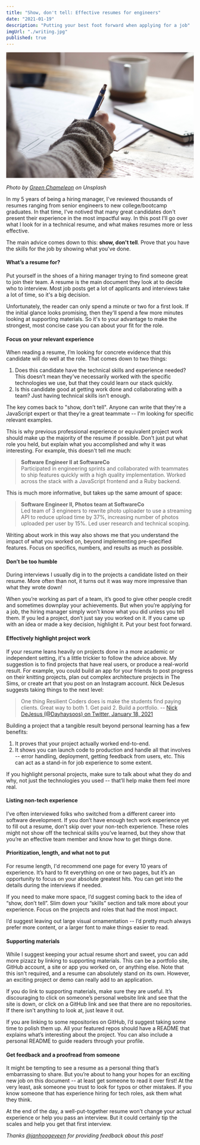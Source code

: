 ```yaml
---
title: "Show, don't tell: Effective resumes for engineers"
date: "2021-01-19"
description: "Putting your best foot forward when applying for a job"
imgUrl: "./writing.jpg"
published: true
---
```


![Photo of someone diagramming on a sheet of paper](./writing.jpg)

_Photo by [Green Chameleon](https://unsplash.com/@craftedbygc?utm_source=unsplash&utm_medium=referral&utm_content=creditCopyText) on Unsplash_

In my 5 years of being a hiring manager, I've reviewed thousands of resumes ranging from senior engineers to new college/bootcamp graduates. In that time, I've notived that many great candidates don't present their experience in the most impactful way. In this post I'll go over what I look for in a technical resume, and what makes resumes more or less effective.

The main advice comes down to this: **show, don't tell**. Prove that you have the skills for the job by showing what you've done.

#### What’s a resume for?

Put yourself in the shoes of a hiring manager trying to find someone great to join their team. A resume is the main document they look at to decide who to interview. Most job posts get a lot of applicants and interviews take a lot of time, so it's a big decision.

Unfortunately, the reader can only spend a minute or two for a first look. If the initial glance looks promising, then they'll spend a few more minutes looking at supporting materials. So it's to your advantage to make the strongest, most concise case you can about your fit for the role.

#### Focus on your relevant experience

When reading a resume, I’m looking for concrete evidence that this candidate will do well at the role. That comes down to two things:

1. Does this candidate have the technical skills and experience needed? This doesn’t mean they’ve necessarily worked with the specific technologies we use, but that they could learn our stack quickly.
2. Is this candidate good at getting work done and collaborating with a team? Just having technical skills isn't enough.

The key comes back to "show, don’t tell". Anyone can write that they're a JavaScript expert or that they’re a great teammate -- I'm looking for specific relevant examples.

This is why previous professional experience or equivalent project work should make up the majority of the resume if possible. Don't just put what role you held, but explain what you accomplished and why it was interesting. For example, this doesn't tell me much:

> **Software Engineer II at SoftwareCo**<br />
> Participated in engineering sprints and collaborated with teammates to ship features quickly with a high quality implementation. Worked across the stack with a JavaScript frontend and a Ruby backend.

This is much more informative, but takes up the same amount of space:

> **Software Engineer II, Photos team at SoftwareCo**<br />
> Led team of 3 engineers to rewrite photo uploader to use a streaming API to reduce upload time by 37%, increasing number of photos uploaded per user by 15%. Led user research and technical scoping.

Writing about work in this way also shows me that you understand the impact of what you worked on, beyond implementing pre-specified features. Focus on specifics, numbers, and results as much as possible.

#### Don’t be too humble

During interviews I usually dig in to the projects a candidate listed on their resume. More often than not, it turns out it was way more impressive than what they wrote down!

When you’re working as part of a team, it’s good to give other people credit and sometimes downplay your achievements. But when you’re applying for a job, the hiring manager simply won’t know what you did unless you tell them. If you led a project, don’t just say you worked on it. If you came up with an idea or made a key decision, highlight it. Put your best foot forward.

#### Effectively highlight project work

If your resume leans heavily on projects done in a more academic or independent setting, it's a little trickier to follow the advice above. My suggestion is to find projects that have real users, or produce a real-world result. For example, you could build an app for your friends to post progress on their knitting projects, plan out complex architecture projects in The Sims, or create art that you post on an Instagram account. Nick DeJesus suggests taking things to the next level:

> One thing Resilient Coders does is make the students find paying clients. Great way to both 1. Get paid 2. Build a portfolio. -- [Nick DeJesus (@Dayhaysoos) on Twitter, January 18, 2021](https://twitter.com/Dayhaysoos/status/1351214451396124676?ref_src=twsrc%5Etfw)

Building a project that a tangible result beyond personal learning has a few benefits:

1. It proves that your project actually worked end-to-end.
2. It shows you can launch code to production and handle all that involves -- error handling, deployment, getting feedback from users, etc. This can act as a stand-in for job experience to some extent.

If you highlight personal projects, make sure to talk about what they do and why, not just the technologies you used -- that’ll help make them feel more real.

#### Listing non-tech experience

I’ve often interviewed folks who switched from a different career into software development. If you don’t have enough tech work experience yet to fill out a resume, don't skip over your non-tech experience. These roles might not show off the technical skills you’ve learned, but they show that you’re an effective team member and know how to get things done.

#### Prioritization, length, and what not to put

For resume length, I'd recommend one page for every 10 years of experience. It’s hard to fit everything on one or two pages, but it’s an opportunity to focus on your absolute greatest hits. You can get into the details during the interviews if needed.

If you need to make more space, I’d suggest coming back to the idea of “show, don’t tell”. Slim down your “skills” section and talk more about your experience. Focus on the projects and roles that had the most impact.

I’d suggest leaving out large visual ornamentation -- I’d pretty much always prefer more content, or a larger font to make things easier to read.

#### Supporting materials

While I suggest keeping your actual resume short and sweet, you can add more pizazz by linking to supporting materials. This can be a portfolio site, GitHub account, a site or app you worked on, or anything else. Note that this isn't required, and a resume can absolutely stand on its own. However, an exciting project or demo can really add to an application.

If you do link to supporting materials, make sure they are useful. It’s discouraging to click on someone’s personal website link and see that the site is down, or click on a GitHub link and see that there are no repositories. If there isn't anything to look at, just leave it out.

If you are linking to some repositories on GitHub, I’d suggest taking some time to polish them up. All your featured repos should have a README that explains what’s interesting about the project. You can also include a personal README to guide readers through your profile.

#### Get feedback and a proofread from someone

It might be tempting to see a resume as a personal thing that’s embarrassing to share. But you’re about to hang your hopes for an exciting new job on this document -- at least get someone to read it over first! At the very least, ask someone you trust to look for typos or other mistakes. If you know someone that has experience hiring for tech roles, ask them what they think.

At the end of the day, a well-put-together resume won’t change your actual experience or help you pass an interview. But it could certainly tip the scales and help you get that first interview.

_Thanks [@janhoogeveen](https://twitter.com/janhoogeveen) for providing feedback about this post!_
